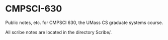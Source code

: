 CMPSCI-630
==========

Public notes, etc. for CMPSCI 630, the UMass CS graduate systems course.

All scribe notes are located in the directory Scribe/.
